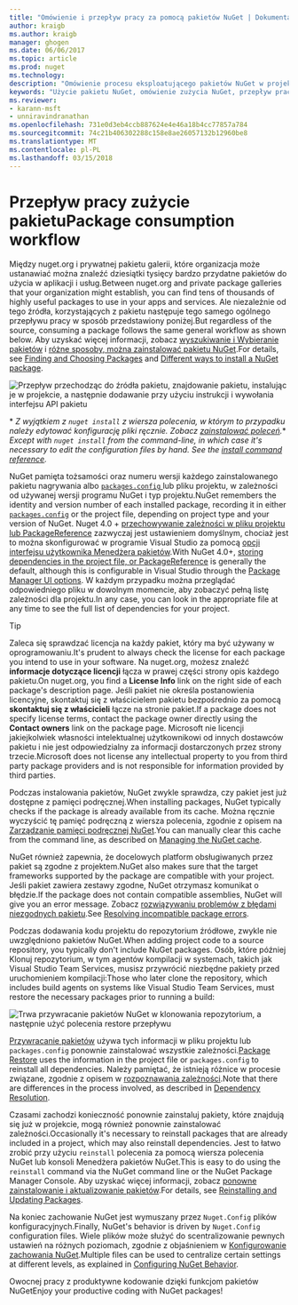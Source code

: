 ```yaml
---
title: "Omówienie i przepływ pracy za pomocą pakietów NuGet | Dokumentacja firmy Microsoft"
author: kraigb
ms.author: kraigb
manager: ghogen
ms.date: 06/06/2017
ms.topic: article
ms.prod: nuget
ms.technology: 
description: "Omówienie procesu eksploatującego pakietów NuGet w projekcie, wraz z łączami do innych części określonego procesu."
keywords: "Użycie pakietu NuGet, omówienie zużycia NuGet, przepływ pracy zużycia NuGet, przepływu pracy przez pakiet, omówienie zużycie pakietu"
ms.reviewer:
- karann-msft
- unniravindranathan
ms.openlocfilehash: 731e0d3eb4ccb887624e4e46a18b4cc77857a784
ms.sourcegitcommit: 74c21b406302288c158e8ae26057132b12960be8
ms.translationtype: MT
ms.contentlocale: pl-PL
ms.lasthandoff: 03/15/2018
---
```

# <a name="package-consumption-workflow"></a><span data-ttu-id="fe52c-104">Przepływ pracy zużycie pakietu</span><span class="sxs-lookup"><span data-stu-id="fe52c-104">Package consumption workflow</span></span>

<span data-ttu-id="fe52c-105">Między nuget.org i prywatnej pakietu galerii, które organizacja może ustanawiać można znaleźć dziesiątki tysięcy bardzo przydatne pakietów do użycia w aplikacji i usług.</span><span class="sxs-lookup"><span data-stu-id="fe52c-105">Between nuget.org and private package galleries that your organization might establish, you can find tens of thousands of highly useful packages to use in your apps and services.</span></span> <span data-ttu-id="fe52c-106">Ale niezależnie od tego źródła, korzystających z pakietu następuje tego samego ogólnego przepływu pracy w sposób przedstawiony poniżej.</span><span class="sxs-lookup"><span data-stu-id="fe52c-106">But regardless of the source, consuming a package follows the same general workflow as shown below.</span></span> <span data-ttu-id="fe52c-107">Aby uzyskać więcej informacji, zobacz [wyszukiwanie i Wybieranie pakietów](../consume-packages/finding-and-choosing-packages.md) i [różne sposoby, można zainstalować pakietu NuGet](ways-to-install-a-package.md).</span><span class="sxs-lookup"><span data-stu-id="fe52c-107">For details, see [Finding and Choosing Packages](../consume-packages/finding-and-choosing-packages.md) and [Different ways to install a NuGet package](ways-to-install-a-package.md).</span></span>

![Przepływ przechodząc do źródła pakietu, znajdowanie pakietu, instalując je w projekcie, a następnie dodawanie przy użyciu instrukcji i wywołania interfejsu API pakietu](media/Overview-01-GeneralFlow.png)

<span data-ttu-id="fe52c-109">\* _Z wyjątkiem z `nuget install` z wiersza polecenia, w którym to przypadku należy edytować konfigurację pliki ręcznie. Zobacz [zainstalować poleceń](../tools/cli-ref-install.md)._</span><span class="sxs-lookup"><span data-stu-id="fe52c-109">\* _Except with `nuget install` from the command-line, in which case it's necessary to edit the configuration files by hand. See the [install command reference](../tools/cli-ref-install.md)._</span></span>

<span data-ttu-id="fe52c-110">NuGet pamięta tożsamości oraz numeru wersji każdego zainstalowanego pakietu nagrywania albo [ `packages.config` ](../reference/packages-config.md) lub pliku projektu, w zależności od używanej wersji programu NuGet i typ projektu.</span><span class="sxs-lookup"><span data-stu-id="fe52c-110">NuGet remembers the identity and version number of each installed package, recording it in either [`packages.config`](../reference/packages-config.md) or the project file, depending on project type and your version of NuGet.</span></span> <span data-ttu-id="fe52c-111">Nuget 4.0 + [przechowywanie zależności w pliku projektu lub PackageReference](../consume-packages/package-references-in-project-files.md) zazwyczaj jest ustawieniem domyślnym, chociaż jest to można skonfigurować w programie Visual Studio za pomocą [opcji interfejsu użytkownika Menedżera pakietów](../tools/package-manager-ui.md).</span><span class="sxs-lookup"><span data-stu-id="fe52c-111">With NuGet 4.0+, [storing dependencies in the project file, or PackageReference](../consume-packages/package-references-in-project-files.md) is generally the default, although this is configurable in Visual Studio through the [Package Manager UI options](../tools/package-manager-ui.md).</span></span> <span data-ttu-id="fe52c-112">W każdym przypadku można przeglądać odpowiedniego pliku w dowolnym momencie, aby zobaczyć pełną listę zależności dla projektu.</span><span class="sxs-lookup"><span data-stu-id="fe52c-112">In any case, you can look in the appropriate file at any time to see the full list of dependencies for your project.</span></span>

> [!Tip]
> <span data-ttu-id="fe52c-113">Zaleca się sprawdzać licencja na każdy pakiet, który ma być używany w oprogramowaniu.</span><span class="sxs-lookup"><span data-stu-id="fe52c-113">It's prudent to always check the license for each package you intend to use in your software.</span></span> <span data-ttu-id="fe52c-114">Na nuget.org, możesz znaleźć **informacje dotyczące licencji** łącza w prawej części strony opis każdego pakietu.</span><span class="sxs-lookup"><span data-stu-id="fe52c-114">On nuget.org, you find a **License Info** link on the right side of each package's description page.</span></span> <span data-ttu-id="fe52c-115">Jeśli pakiet nie określa postanowienia licencyjne, skontaktuj się z właścicielem pakietu bezpośrednio za pomocą **skontaktuj się z właścicieli** łącze na stronie pakiet.</span><span class="sxs-lookup"><span data-stu-id="fe52c-115">If a package does not specify license terms, contact the package owner directly using the **Contact owners** link on the package page.</span></span> <span data-ttu-id="fe52c-116">Microsoft nie licencji jakiejkolwiek własności intelektualnej użytkownikowi od innych dostawców pakietu i nie jest odpowiedzialny za informacji dostarczonych przez strony trzecie.</span><span class="sxs-lookup"><span data-stu-id="fe52c-116">Microsoft does not license any intellectual property to you from third party package providers and is not responsible for information provided by third parties.</span></span>

<span data-ttu-id="fe52c-117">Podczas instalowania pakietów, NuGet zwykle sprawdza, czy pakiet jest już dostępne z pamięci podręcznej.</span><span class="sxs-lookup"><span data-stu-id="fe52c-117">When installing packages, NuGet typically checks if the package is already available from its cache.</span></span> <span data-ttu-id="fe52c-118">Można ręcznie wyczyścić tę pamięć podręczną z wiersza polecenia, zgodnie z opisem na [Zarządzanie pamięci podręcznej NuGet](../consume-packages/managing-the-nuget-cache.md).</span><span class="sxs-lookup"><span data-stu-id="fe52c-118">You can manually clear this cache from the command line, as described on [Managing the NuGet cache](../consume-packages/managing-the-nuget-cache.md).</span></span>

<span data-ttu-id="fe52c-119">NuGet również zapewnia, że docelowych platform obsługiwanych przez pakiet są zgodne z projektem.</span><span class="sxs-lookup"><span data-stu-id="fe52c-119">NuGet also makes sure that the target frameworks supported by the package are compatible with your project.</span></span> <span data-ttu-id="fe52c-120">Jeśli pakiet zawiera zestawy zgodne, NuGet otrzymasz komunikat o błędzie.</span><span class="sxs-lookup"><span data-stu-id="fe52c-120">If the package does not contain compatible assemblies, NuGet will give you an error message.</span></span> <span data-ttu-id="fe52c-121">Zobacz [rozwiązywaniu problemów z błędami niezgodnych pakietu](dependency-resolution.md#resolving-incompatible-package-errors).</span><span class="sxs-lookup"><span data-stu-id="fe52c-121">See [Resolving incompatible package errors](dependency-resolution.md#resolving-incompatible-package-errors).</span></span>

<span data-ttu-id="fe52c-122">Podczas dodawania kodu projektu do repozytorium źródłowe, zwykle nie uwzględniono pakietów NuGet.</span><span class="sxs-lookup"><span data-stu-id="fe52c-122">When adding project code to a source repository, you typically don't include NuGet packages.</span></span> <span data-ttu-id="fe52c-123">Osób, które później Klonuj repozytorium, w tym agentów kompilacji w systemach, takich jak Visual Studio Team Services, musisz przywrócić niezbędne pakiety przed uruchomieniem kompilacji:</span><span class="sxs-lookup"><span data-stu-id="fe52c-123">Those who later clone the repository, which includes build agents on systems like Visual Studio Team Services, must restore the necessary packages prior to running a build:</span></span>

![Trwa przywracanie pakietów NuGet w klonowania repozytorium, a następnie użyć polecenia restore przepływu](media/Overview-02-RestoreFlow.png)

<span data-ttu-id="fe52c-125">[Przywracanie pakietów](../consume-packages/package-restore.md) używa tych informacji w pliku projektu lub `packages.config` ponownie zainstalować wszystkie zależności.</span><span class="sxs-lookup"><span data-stu-id="fe52c-125">[Package Restore](../consume-packages/package-restore.md) uses the information in the project file or `packages.config` to reinstall all dependencies.</span></span> <span data-ttu-id="fe52c-126">Należy pamiętać, że istnieją różnice w procesie związane, zgodnie z opisem w [rozpoznawania zależności](../consume-packages/dependency-resolution.md).</span><span class="sxs-lookup"><span data-stu-id="fe52c-126">Note that there are differences in the process involved, as described in [Dependency Resolution](../consume-packages/dependency-resolution.md).</span></span>

<span data-ttu-id="fe52c-127">Czasami zachodzi konieczność ponownie zainstaluj pakiety, które znajdują się już w projekcie, mogą również ponownie zainstalować zależności.</span><span class="sxs-lookup"><span data-stu-id="fe52c-127">Occasionally it's necessary to reinstall packages that are already included in a project, which may also reinstall dependencies.</span></span> <span data-ttu-id="fe52c-128">Jest to łatwo zrobić przy użyciu `reinstall` polecenia za pomocą wiersza polecenia NuGet lub konsoli Menedżera pakietów NuGet.</span><span class="sxs-lookup"><span data-stu-id="fe52c-128">This is easy to do using the `reinstall` command via the NuGet command line or the NuGet Package Manager Console.</span></span> <span data-ttu-id="fe52c-129">Aby uzyskać więcej informacji, zobacz [ponowne zainstalowanie i aktualizowanie pakietów](../consume-packages/reinstalling-and-updating-packages.md).</span><span class="sxs-lookup"><span data-stu-id="fe52c-129">For details, see [Reinstalling and Updating Packages](../consume-packages/reinstalling-and-updating-packages.md).</span></span>

<span data-ttu-id="fe52c-130">Na koniec zachowanie NuGet jest wymuszany przez `Nuget.Config` plików konfiguracyjnych.</span><span class="sxs-lookup"><span data-stu-id="fe52c-130">Finally, NuGet's behavior is driven by `Nuget.Config` configuration files.</span></span> <span data-ttu-id="fe52c-131">Wiele plików może służyć do scentralizowanie pewnych ustawień na różnych poziomach, zgodnie z objaśnieniem w [Konfigurowanie zachowania NuGet](../consume-packages/configuring-nuget-behavior.md).</span><span class="sxs-lookup"><span data-stu-id="fe52c-131">Multiple files can be used to centralize certain settings at different levels, as explained in [Configuring NuGet Behavior](../consume-packages/configuring-nuget-behavior.md).</span></span>

<span data-ttu-id="fe52c-132">Owocnej pracy z produktywne kodowanie dzięki funkcjom pakietów NuGet</span><span class="sxs-lookup"><span data-stu-id="fe52c-132">Enjoy your productive coding with NuGet packages!</span></span>
